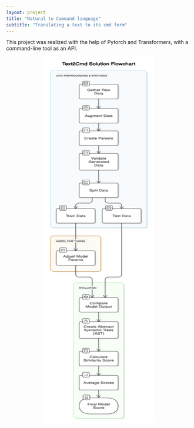 ```yaml
---
layout: project
title: "Natural to Command language"
subtitle: "Translating a text to its cmd form"
---
```


This project was realized with the help of Pytorch and Transformers, with a command-line tool as an API.

<p align="center">
  <img src="/assets/projects/txt2cmd.png" alt="Pipeline" width="300" height="1000">
</p>
